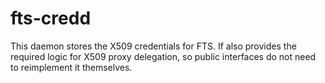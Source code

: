 fts-credd
=========
This daemon stores the X509 credentials for FTS. If also provides the required
logic for X509 proxy delegation, so public interfaces do not need to reimplement
it themselves.
